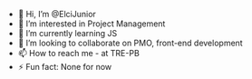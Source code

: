 - 👋 Hi, I’m @ElciJunior
- 👀 I’m interested in Project Management
- 🌱 I’m currently learning JS
- 💞️ I’m looking to collaborate on PMO, front-end development
- 📫 How to reach me - at TRE-PB
- ⚡ Fun fact: None for now

<!---
ElciJunior/ElciJunior is a ✨ special ✨ repository because its `README.md` (this file) appears on your GitHub profile.
You can click the Preview link to take a look at your changes.
--->
